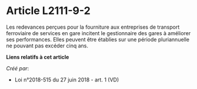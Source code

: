 # Article L2111-9-2

Les redevances perçues pour la fourniture aux entreprises de transport ferroviaire de services en gare incitent le
gestionnaire des gares à améliorer ses performances. Elles peuvent être établies sur une période pluriannuelle ne pouvant pas
excéder cinq ans.

**Liens relatifs à cet article**

_Créé par_:

  - Loi n°2018-515 du 27 juin 2018 - art. 1 (VD)
